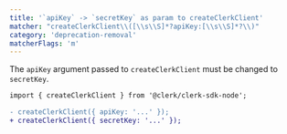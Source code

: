 ```yaml
---
title: '`apiKey` -> `secretKey` as param to createClerkClient'
matcher: "createClerkClient\\([\\s\\S]*?apiKey:[\\s\\S]*?\\)"
category: 'deprecation-removal'
matcherFlags: 'm'
---
```


The `apiKey` argument passed to `createClerkClient` must be changed to `secretKey`.

```diff
import { createClerkClient } from '@clerk/clerk-sdk-node';

- createClerkClient({ apiKey: '...' });
+ createClerkClient({ secretKey: '...' });
```
